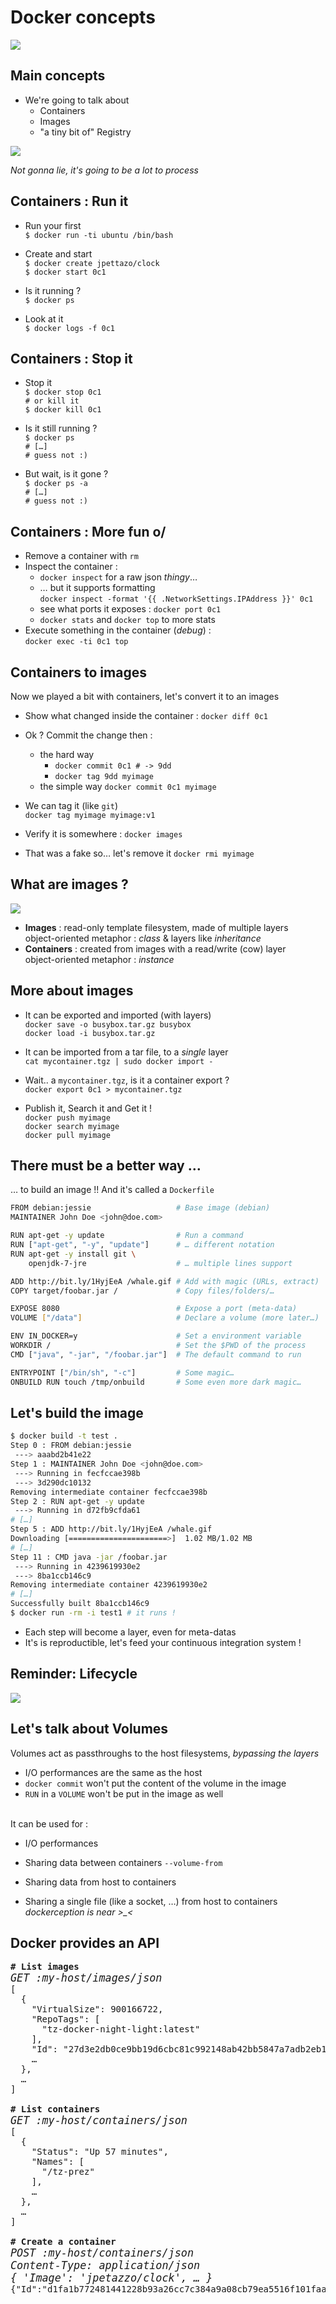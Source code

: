 # Docker concepts

![](ressources/rigole-pas.jpg)



## Main concepts

- We're going to talk about
    - Containers
    - Images
    - "a tiny bit of" Registry

![](ressources/giphy_penguin_waw.gif)

*Not gonna lie, it's going to be a lot to process*




## Containers : Run it

- Run your first<br/>
``$ docker run -ti ubuntu /bin/bash``

- Create and start<br/>
``$ docker create jpettazo/clock``<br/>
``$ docker start 0c1``

- Is it running ?<br/>
``$ docker ps``<br/>

- Look at it<br/>
``$ docker logs -f 0c1``




## Containers : Stop it

- Stop it<br/>
``$ docker stop 0c1``<br/>
``# or kill it``<br/>
``$ docker kill 0c1``

- Is it still running ?<br/>
``$ docker ps``<br/>
``# […]``<br/>
``# guess not :)``

- But wait, is it gone ?<br/>
``$ docker ps -a``<br/>
``# […]``<br/>
``# guess not :)``<br/>



## Containers : More fun o/

- Remove a container with ``rm``
- Inspect the container :
  - ``docker inspect`` for a raw json *thingy*…
  - … but it supports formatting <br/>``docker inspect -format '{{ .NetworkSettings.IPAddress }}' 0c1``
  - see what ports it exposes : ``docker port 0c1``
  - ``docker stats`` and ``docker top`` to more stats
- Execute something in the container (*debug*) : <br/>``docker exec -ti 0c1 top``




## Containers to images

Now we played a bit with containers, let's convert it to an images

- Show what changed inside the container : ``docker diff 0c1``

- Ok ? Commit the change then :
  - the hard way
    - ``docker commit 0c1 # -> 9dd``
    - ``docker tag 9dd myimage``
  - the simple way ``docker commit 0c1 myimage``

- We can tag it (like ``git``)<br/>
``docker tag myimage myimage:v1``

- Verify it is somewhere : ``docker images``

- That was a fake so… let's remove it ``docker rmi myimage``



## What are images ?

![](ressources/docker-image-small.png)

- **Images** : read-only template filesystem, made of multiple layers<br/>object-oriented metaphor : *class* & layers like *inheritance*
- **Containers** : created from images with a read/write (cow) layer<br/>object-oriented metaphor : *instance*



## More about images

- It can be exported and imported (with layers)<br/>``docker save -o busybox.tar.gz busybox``<br/>``docker load -i busybox.tar.gz``
- It can be imported from a tar file, to a *single* layer<br/>``cat mycontainer.tgz | sudo docker import -``
- Wait.. a ``mycontainer.tgz``, is it a container export ?<br/>``docker export 0c1 > mycontainer.tgz``

- Publish it, Search it and Get it !<br/>
``docker push myimage``<br/>
``docker search myimage``<br/>
``docker pull myimage``



## There must be a better way …

… to build an image !! And it's called a ``Dockerfile``


```bash
FROM debian:jessie                   # Base image (debian)
MAINTAINER John Doe <john@doe.com>

RUN apt-get -y update                # Run a command
RUN ["apt-get", "-y", "update"]      # … different notation
RUN apt-get -y install git \ 
    openjdk-7-jre                    # … multiple lines support

ADD http://bit.ly/1HyjEeA /whale.gif # Add with magic (URLs, extract)
COPY target/foobar.jar /             # Copy files/folders/…

EXPOSE 8080                          # Expose a port (meta-data)
VOLUME ["/data"]                     # Declare a volume (more later…)

ENV IN_DOCKER=y                      # Set a environment variable
WORKDIR /                            # Set the $PWD of the process
CMD ["java", "-jar", "/foobar.jar"]  # The default command to run

ENTRYPOINT ["/bin/sh", "-c"]         # Some magic…
ONBUILD RUN touch /tmp/onbuild       # Some even more dark magic…
```



## Let's build the image

```bash
$ docker build -t test .
Step 0 : FROM debian:jessie
 ---> aaabd2b41e22
Step 1 : MAINTAINER John Doe <john@doe.com>
 ---> Running in fecfccae398b
 ---> 3d290dc10132
Removing intermediate container fecfccae398b
Step 2 : RUN apt-get -y update
 ---> Running in d72fb9cfda61
# […]
Step 5 : ADD http://bit.ly/1HyjEeA /whale.gif
Downloading [======================>]  1.02 MB/1.02 MB
# […]
Step 11 : CMD java -jar /foobar.jar
 ---> Running in 4239619930e2
 ---> 8ba1ccb146c9
Removing intermediate container 4239619930e2
# […]
Successfully built 8ba1ccb146c9
$ docker run -rm -i test1 # it runs !
```

* Each step will become a layer, even for meta-datas
* It's is reproductible, let's feed your continuous integration system !



## Reminder: Lifecycle

![](ressources/decouverte-conteneur-workflow.png)



## Let's talk about Volumes

Volumes act as passthroughs to the host filesystems, *bypassing the layers*

- I/O performances are the same as the host
- ``docker commit`` won't put the content of the volume in the image
- ``RUN`` in a ``VOLUME`` won't be put in the image as well

<br/>
It can be used for :

- I/O performances

- Sharing data between containers ``--volume-from``

- Sharing data from host to containers

- Sharing a single file (like a socket, …) from host to containers<br/>
*dockerception is near >_<*



## Docker provides an API


<pre>
<strong># List images</strong>
<em style="font-size: 1.2em;">GET :my-host/images/json</em>
[
  {
    "VirtualSize": 900166722,
    "RepoTags": [
      "tz-docker-night-light:latest"
    ],
    "Id": "27d3e2db0ce9bb19d6cbc81c992148ab42bb5847a7adb2eb154f01007fa4babf",
    …
  },
  …
]

<strong># List containers</strong>
<em style="font-size: 1.2em;">GET :my-host/containers/json</em>
[
  {
    "Status": "Up 57 minutes",
    "Names": [
      "/tz-prez"
    ],
    …
  },
  …
]

<strong># Create a container</strong>
<em style="font-size: 1.2em;">POST :my-host/containers/json
Content-Type: application/json
{ 'Image': 'jpetazzo/clock', … }</em>
{"Id":"d1fa1b772481441228b93a26cc7c384a9a08cb79ea5516f101faa89564e9c752"}
</pre>

